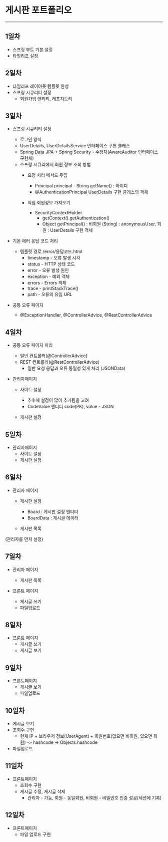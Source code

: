 # 게시판 포트폴리오
* * * 
## 1일차 
* 스프링 부트 기본 설정
* 타임리프 설정 


## 2일차
* 타임리프 레이아웃 템플릿 완성 
* 스프링 시큐리티 설정
	- 회원가입 엔티티, 레포지토리
	
	
## 3일차
* 스프링 시큐리티 설정
	- 로그인 양식 
	- UserDetails, UserDetailsService 인터페이스 구현 클래스
	- Spring Data JPA + Spring Security -  수정자(AwareAuditor 인터페이스 구현체)
	- 스프링 시큐리에서 회원 정보 조회 방법 
		- 요청 처리 메서드 주입 
			- Principal principal  - String getName() : 아이디
			- @AuthenticationPrincipal UserDetails 구현 클래스의 객체
			
		- 직접 회원정보 가져오기
			- SecurityContextHolder
				- getContext().getAuthentication()
				-  Object getPrincipal() : 비회원 (String) : anonymousUser, 회원 : UserDetails 구현 객체
		
* 기본 에러 응답 코드 처리 
	- 템플릿 경로 /error/응답코드.html
		- timestamp - 오류 발생 시각 
		- status - HTTP 상태 코드 
		- error - 오류 발생 원인 
		- exception - 예외 객체 
		- errors - Errors 객체
		- trace - printStackTrace()
		- path - 오류의 유입 URL

* 공통 오류 페이지
	- @ExceptionHandler, @ControllerAdvice, @RestControllerAdvice
	

## 4일차
* 공통 오류 페이지 처리 
	- 일반 컨트롤러(@ControllerAdvice)
	- REST 컨트롤러(@RestControllerAdvice)
		- 일반 요청 응답과 오류 통일성 있게 처리 (JSONData)

* 관리자페이지 
	- 사이트 설정 
		- 추후에 설정이 많이 추가됨을 고려 
		- CodeValue 엔티티  code(PK), value - JSON 
			
	- 게시판 설정


## 5일차
* 관리자페이지 
	- 사이트 설정 
	- 게시판 설정

	
## 6일차 
* 관리자 페이지
  - 게시판 설정
    - Board : 게시판 설정 엔티티
    - BoardData : 게시글 데이터
    
  - 게시판 목록

(관리자를 먼저 설정)


## 7일차
* 관리자 페이지
  - 게시판 목록

* 프론트 페이지
  - 게시글 쓰기
  - 파일업로드


## 8일차
* 프론트 페이지
  - 게시글 쓰기
  - 게시글 보기


## 9일차
* 프론트페이지
  - 게시글 보기
  - 파일업로드


## 10일차
  - 게시글 보기
  - 조회수 구현
    - 현재 IP + 브라우저 정보(UserAgent) + 회원번호(없으면 비회원, 있으면 회원) -> hashcode -> Objects.hashcode
  - 파일업로드


## 11일차
* 프론트페이지
  - 조회수 구현
  - 게시글 수정, 게시글 삭제
    - 관리자 - 가능, 회원 - 동일회원, 비회원 - 비밀번호 인증 성공(세션에 기록)


## 12일차
* 프론트페이지
  - 파일 업로드 구현
    


